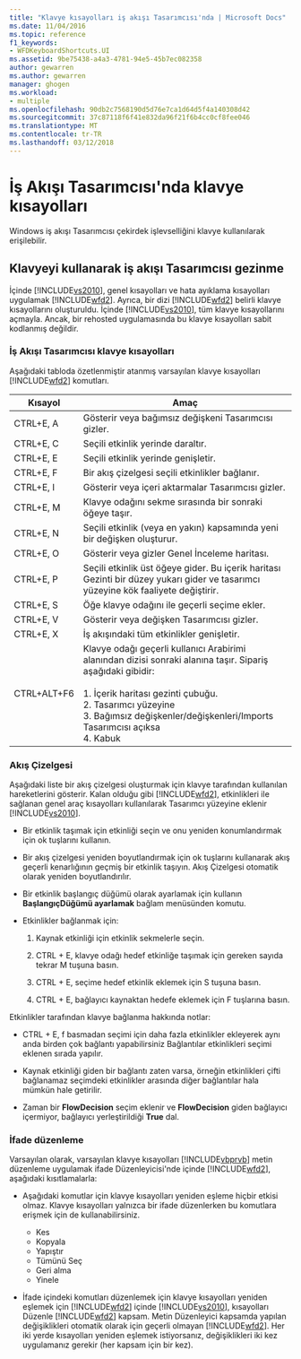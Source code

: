 ```yaml
---
title: "Klavye kısayolları iş akışı Tasarımcısı'nda | Microsoft Docs"
ms.date: 11/04/2016
ms.topic: reference
f1_keywords:
- WFDKeyboardShortcuts.UI
ms.assetid: 9be75438-a4a3-4781-94e5-45b7ec082358
author: gewarren
ms.author: gewarren
manager: ghogen
ms.workload:
- multiple
ms.openlocfilehash: 90db2c7568190d5d76e7ca1d64d5f4a140308d42
ms.sourcegitcommit: 37c87118f6f41e832da96f21f6b4cc0cf8fee046
ms.translationtype: MT
ms.contentlocale: tr-TR
ms.lasthandoff: 03/12/2018
---
```

# <a name="keyboard-shortcuts-in-the-workflow-designer"></a>İş Akışı Tasarımcısı'nda klavye kısayolları

Windows iş akışı Tasarımcısı çekirdek işlevselliğini klavye kullanılarak erişilebilir.

## <a name="navigating-the-workflow-designer-using-the-keyboard"></a>Klavyeyi kullanarak iş akışı Tasarımcısı gezinme

İçinde [!INCLUDE[vs2010](../misc/includes/vs2010_md.md)], genel kısayolları ve hata ayıklama kısayolları uygulamak [!INCLUDE[wfd2](../workflow-designer/includes/wfd2_md.md)]. Ayrıca, bir dizi [!INCLUDE[wfd2](../workflow-designer/includes/wfd2_md.md)] belirli klavye kısayollarını oluşturuldu. İçinde [!INCLUDE[vs2010](../misc/includes/vs2010_md.md)], tüm klavye kısayollarını açmayla. Ancak, bir rehosted uygulamasında bu klavye kısayolları sabit kodlanmış değildir.

### <a name="workflow-designer-keyboard-shortcuts"></a>İş Akışı Tasarımcısı klavye kısayolları

Aşağıdaki tabloda özetlenmiştir atanmış varsayılan klavye kısayolları [!INCLUDE[wfd2](../workflow-designer/includes/wfd2_md.md)] komutları.

|Kısayol|Amaç|
|--------------|-------------|
|CTRL+E, A|Gösterir veya bağımsız değişkeni Tasarımcısı gizler.|
|CTRL+E, C|Seçili etkinlik yerinde daraltır.|
|CTRL+E, E|Seçili etkinlik yerinde genişletir.|
|CTRL+E, F|Bir akış çizelgesi seçili etkinlikler bağlanır.|
|CTRL+E, I|Gösterir veya içeri aktarmalar Tasarımcısı gizler.|
|CTRL+E, M|Klavye odağını sekme sırasında bir sonraki öğeye taşır.|
|CTRL+E, N|Seçili etkinlik (veya en yakın) kapsamında yeni bir değişken oluşturur.|
|CTRL+E, O|Gösterir veya gizler Genel İnceleme haritası.|
|CTRL+E, P|Seçili etkinlik üst öğeye gider. Bu içerik haritası Gezinti bir düzey yukarı gider ve tasarımcı yüzeyine kök faaliyete değiştirir.|
|CTRL+E, S|Öğe klavye odağını ile geçerli seçime ekler.|
|CTRL+E, V|Gösterir veya değişken Tasarımcısı gizler.|
|CTRL+E, X|İş akışındaki tüm etkinlikler genişletir.|
|CTRL+ALT+F6|Klavye odağı geçerli kullanıcı Arabirimi alanından dizisi sonraki alanına taşır. Sipariş aşağıdaki gibidir:<br /><br /> 1.  İçerik haritası gezinti çubuğu.<br />2.  Tasarımcı yüzeyine<br />3.  Bağımsız değişkenler/değişkenleri/Imports Tasarımcısı açıksa<br />4.  Kabuk|

### <a name="flowchart"></a>Akış Çizelgesi

Aşağıdaki liste bir akış çizelgesi oluşturmak için klavye tarafından kullanılan hareketlerini gösterir. Kalan olduğu gibi [!INCLUDE[wfd2](../workflow-designer/includes/wfd2_md.md)], etkinlikleri ile sağlanan genel araç kısayolları kullanılarak Tasarımcı yüzeyine eklenir [!INCLUDE[vs2010](../misc/includes/vs2010_md.md)].

- Bir etkinlik taşımak için etkinliği seçin ve onu yeniden konumlandırmak için ok tuşlarını kullanın.

- Bir akış çizelgesi yeniden boyutlandırmak için ok tuşlarını kullanarak akış geçerli kenarlığının geçmiş bir etkinlik taşıyın. Akış Çizelgesi otomatik olarak yeniden boyutlandırılır.

- Bir etkinlik başlangıç düğümü olarak ayarlamak için kullanın **BaşlangıçDüğümü ayarlamak** bağlam menüsünden komutu.

- Etkinlikler bağlanmak için:

    1.  Kaynak etkinliği için etkinlik sekmelerle seçin.

    2.  CTRL + E, klavye odağı hedef etkinliğe taşımak için gereken sayıda tekrar M tuşuna basın.

    3.  CTRL + E, seçime hedef etkinlik eklemek için S tuşuna basın.

    4.  CTRL + E, bağlayıcı kaynaktan hedefe eklemek için F tuşlarına basın.

Etkinlikler tarafından klavye bağlanma hakkında notlar:

- CTRL + E, f basmadan seçimi için daha fazla etkinlikler ekleyerek aynı anda birden çok bağlantı yapabilirsiniz Bağlantılar etkinlikleri seçimi eklenen sırada yapılır.

- Kaynak etkinliği giden bir bağlantı zaten varsa, örneğin etkinlikleri çifti bağlanamaz seçimdeki etkinlikler arasında diğer bağlantılar hala mümkün hale getirilir.

- Zaman bir **FlowDecision** seçim eklenir ve **FlowDecision** giden bağlayıcı içermiyor, bağlayıcı yerleştirildiği **True** dal.

### <a name="expression-editing"></a>İfade düzenleme

Varsayılan olarak, varsayılan klavye kısayolları [!INCLUDE[vbprvb](../code-quality/includes/vbprvb_md.md)] metin düzenleme uygulamak ifade Düzenleyicisi'nde içinde [!INCLUDE[wfd2](../workflow-designer/includes/wfd2_md.md)], aşağıdaki kısıtlamalarla:

- Aşağıdaki komutlar için klavye kısayolları yeniden eşleme hiçbir etkisi olmaz. Klavye kısayolları yalnızca bir ifade düzenlerken bu komutlara erişmek için de kullanabilirsiniz.

   - Kes
   - Kopyala
   - Yapıştır
   - Tümünü Seç
   - Geri alma
   - Yinele

- İfade içindeki komutları düzenlemek için klavye kısayolları yeniden eşlemek için [!INCLUDE[wfd2](../workflow-designer/includes/wfd2_md.md)] içinde [!INCLUDE[vs2010](../misc/includes/vs2010_md.md)], kısayolları Düzenle [!INCLUDE[wfd2](../workflow-designer/includes/wfd2_md.md)] kapsam. Metin Düzenleyici kapsamda yapılan değişiklikleri otomatik olarak için geçerli olmayan [!INCLUDE[wfd2](../workflow-designer/includes/wfd2_md.md)]. Her iki yerde kısayolları yeniden eşlemek istiyorsanız, değişiklikleri iki kez uygulamanız gerekir (her kapsam için bir kez).